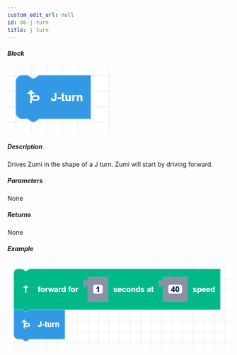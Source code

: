 ```yaml
---
custom_edit_url: null
id: 06-j-turn
title: j turn
---
```


##### Block

![jturn image](jturn.png)

##### Description

Drives Zumi in the shape of a J turn. Zumi will start by driving forward.

##### Parameters

None

##### Returns

None

##### Example

![jturn example](jturn_example.png)
